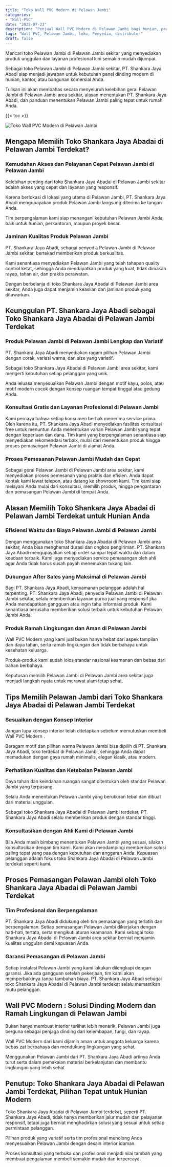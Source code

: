 ```yaml
---
title: "Toko Wall PVC Modern di Pelawan Jambi"
categories: 
- "Wall-PVC"
date: "2025-07-23"
description: "Penjual Wall PVC Modern di Pelawan Jambi bagi hunian, perkantoran, dan gerai. Produk terbaik, pilihan motif, pilihan warna menarik, dengan servis pemasangan ditangani oleh tenaga ahli profesional dan kepastian resmi!|Jasa penyediaan Wall PVC Modern di Pelawan Jambi bagi keperluan hunian, kantor, maupun toko, dengan panel unggulan dan penempatan oleh tim berpengalaman dan garansi resmi.|Pilihan Wall PVC Modern di Pelawan Jambi yang terbukti bagi tempat tinggal, kantor, serta ritel, dengan panel berkualitas dan penempatan dikerjakan oleh tim profesional dan garansi resmi.|Penjualan Wall PVC Modern di Pelawan Jambi untuk rumah, perkantoran, serta ritel, beserta material unggulan dan pemasangan ditangani oleh tim ahli, lengkap dengan kepastian resmi.}"
tags: "Wall PVC, Pelawan Jambi, toko, Penyedia, distributor"
draft: false
---
```


Mencari toko Pelawan Jambi di Pelawan Jambi sekitar yang menyediakan produk unggulan dan layanan profesional kini semakin mudah dijumpai.

Sebagai toko Pelawan Jambi di Pelawan Jambi sekitar, PT. Shankara Jaya Abadi siap menjadi jawaban untuk kebutuhan panel dinding modern di hunian, kantor, atau bangunan komersial Anda.

Tulisan ini akan membahas secara menyeluruh kelebihan gerai Pelawan Jambi di Pelawan Jambi area sekitar, alasan menentukan PT. Shankara Jaya Abadi, dan panduan menentukan Pelawan Jambi paling tepat untuk rumah Anda.

{{< toc >}}

![Toko Wall PVC Modern di Pelawan Jambi](/images/Wall-PVC/Toko-Wall-PVC-Modern-di-Pelawan-Jambi.png)


## Mengapa Memilih Toko Shankara Jaya Abadai di Pelawan Jambi Terdekat?

### Kemudahan Akses dan Pelayanan Cepat Pelawan Jambi di Pelawan Jambi

Kelebihan penting dari toko Shankara Jaya Abadai di Pelawan Jambi sekitar adalah akses yang cepat dan layanan yang responsif.

Karena berlokasi di lokasi yang utama di Pelawan Jambi, PT. Shankara Jaya Abadi mengupayakan produk Pelawan Jambi langsung diterima ke tangan Anda.

Tim berpengalaman kami siap menangani kebutuhan Pelawan Jambi Anda, baik untuk hunian, perkantoran, maupun proyek besar.

### Jaminan Kualitas Produk Pelawan Jambi

PT. Shankara Jaya Abadi, sebagai penyedia Pelawan Jambi di Pelawan Jambi sekitar, bertekad memberikan produk berkualitas.

Kami senantiasa menyediakan Pelawan Jambi yang telah tahapan quality control ketat, sehingga Anda mendapatkan produk yang kuat, tidak dimakan rayap, tahan air, dan praktis perawatan.

Dengan berbelanja di toko Shankara Jaya Abadai di Pelawan Jambi area sekitar, Anda juga dapat menjamin keaslian dan jaminan produk yang ditawarkan.

## Keunggulan PT. Shankara Jaya Abadi sebagai Toko Shankara Jaya Abadai di Pelawan Jambi Terdekat

### Produk Pelawan Jambi di Pelawan Jambi Lengkap dan Variatif

PT. Shankara Jaya Abadi menyediakan ragam pilihan Pelawan Jambi dengan corak, variasi warna, dan size yang variatif.

Sebagai toko Shankara Jaya Abadai di Pelawan Jambi area sekitar, kami mengerti kebutuhan setiap pelanggan yang unik.

Anda leluasa menyesuaikan Pelawan Jambi dengan motif kayu, polos, atau motif modern cocok dengan konsep ruangan tempat tinggal atau gedung Anda.

### Konsultasi Gratis dan Layanan Profesional di Pelawan Jambi

Kami percaya bahwa setiap konsumen berhak menerima service prima. Oleh karena itu, PT. Shankara Jaya Abadi menyediakan fasilitas konsultasi free untuk menuntun Anda menentukan varian Pelawan Jambi yang tepat dengan keperluan dan dana. Tim kami yang berpengalaman senantiasa siap menyediakan rekomendasi terbaik, mulai dari menentukan produk hingga proses pemasangan Pelawan Jambi di alamat Anda.

### Proses Pemesanan Pelawan Jambi Mudah dan Cepat

Sebagai gerai Pelawan Jambi di Pelawan Jambi area sekitar, kami menyediakan proses pemesanan yang praktis dan efisien. Anda dapat kontak kami lewat telepon, atau datang ke showroom kami. Tim kami siap melayani Anda mulai dari konsultasi, memilih produk, hingga pengantaran dan pemasangan Pelawan Jambi di tempat Anda.

## Alasan Memilih Toko Shankara Jaya Abadai di Pelawan Jambi Terdekat untuk Hunian Anda

### Efisiensi Waktu dan Biaya Pelawan Jambi di Pelawan Jambi

Dengan menggunakan toko Shankara Jaya Abadai di Pelawan Jambi area sekitar, Anda bisa menghemat durasi dan ongkos pengiriman. PT. Shankara Jaya Abadi mengupayakan setiap order sampai tepat waktu dan dalam keadaan terbaik. Kami juga menyediakan service pemasangan oleh ahli agar Anda tidak harus susah payah menemukan tukang lain.

### Dukungan After Sales yang Maksimal di Pelawan Jambi

Bagi PT. Shankara Jaya Abadi, kenyamanan pelanggan adalah hal terpenting. PT. Shankara Jaya Abadi, penyedia Pelawan Jambi di Pelawan Jambi sekitar, selalu memberikan layanan purna jual yang responsif jika Anda mendapatkan gangguan atau ingin tahu informasi produk. Kami senantiasa berusaha memberikan solusi terbaik untuk kebutuhan Pelawan Jambi Anda.

### Produk Ramah Lingkungan dan Aman di Pelawan Jambi

 Wall PVC Modern  yang kami jual bukan hanya hebat dari aspek tampilan dan daya tahan, serta ramah lingkungan dan tidak berbahaya untuk kesehatan keluarga.

Produk-produk kami sudah lolos standar nasional keamanan dan bebas dari bahan berbahaya.

Keputusan memilih Pelawan Jambi di Pelawan Jambi area sekitar juga menjadi langkah nyata untuk merawat alam tetap sehat.

## Tips Memilih Pelawan Jambi dari Toko Shankara Jaya Abadai di Pelawan Jambi Terdekat

### Sesuaikan dengan Konsep Interior 

Jangan lupa konsep interior telah ditetapkan sebelum memutuskan membeli  Wall PVC Modern .

Beragam motif dan pilihan warna Pelawan Jambi bisa dipilih di PT. Shankara Jaya Abadi, toko terdekat di Pelawan Jambi, sehingga Anda dapat memadukan dengan gaya rumah minimalis, elegan klasik, atau modern.

### Perhatikan Kualitas dan Ketebalan Pelawan Jambi

Daya tahan dan keindahan ruangan sangat ditentukan oleh standar Pelawan Jambi yang terpasang.

Selalu Anda menentukan Pelawan Jambi yang berukuran tebal dan dibuat dari material unggulan.

Sebagai toko Shankara Jaya Abadai di Pelawan Jambi terdekat, PT. Shankara Jaya Abadi selalu memberikan produk dengan standar tinggi.

### Konsultasikan dengan Ahli Kami di Pelawan Jambi

Bila Anda masih bimbang menentukan Pelawan Jambi yang sesuai, silakan konsultasikan dengan tim kami. Kami akan mendampingi memberikan solusi paling tepat yang pas dengan kebutuhan dan anggaran Anda. Kepuasan pelanggan adalah fokus toko Shankara Jaya Abadai di Pelawan Jambi terdekat seperti kami.

## Proses Pemasangan Pelawan Jambi oleh Toko Shankara Jaya Abadai di Pelawan Jambi Terdekat

### Tim Profesional dan Berpengalaman

PT. Shankara Jaya Abadi didukung oleh tim pemasangan yang terlatih dan berpengalaman. Setiap pemasangan Pelawan Jambi dikerjakan dengan hati-hati, tertata, serta mengikuti aturan keamanan. Kami sebagai toko Shankara Jaya Abadai di Pelawan Jambi area sekitar berniat menjamin kualitas unggulan demi kepuasan Anda.

### Garansi Pemasangan di Pelawan Jambi

Setiap instalasi Pelawan Jambi yang kami lakukan dilengkapi dengan garansi. Jika ada gangguan setelah pekerjaan, tim kami akan memperbaikinya tanpa tambahan biaya. PT. Shankara Jaya Abadi sebagai toko Shankara Jaya Abadai di Pelawan Jambi terdekat selalu memastikan mutu pelanggan.

##  Wall PVC Modern : Solusi Dinding Modern dan Ramah Lingkungan di Pelawan Jambi

Bukan hanya membuat interior terlihat lebih menarik, Pelawan Jambi juga berguna sebagai penjaga dinding dari kelembapan, fungi, dan rayap.

 Wall PVC Modern  dari kami dijamin aman untuk anggota keluarga karena bebas zat berbahaya dan mendukung lingkungan yang sehat.

Menggunakan Pelawan Jambi dari PT. Shankara Jaya Abadi artinya Anda turut serta dalam pemakaian material berkelanjutan dan membantu lingkungan yang lebih sehat

## Penutup: Toko Shankara Jaya Abadai di Pelawan Jambi Terdekat, Pilihan Tepat untuk Hunian Modern

Toko Shankara Jaya Abadai di Pelawan Jambi terdekat, seperti PT. Shankara Jaya Abadi, tidak hanya memberikan jalur mudah dan pelayanan responsif, tetapi juga berniat menghadirkan solusi yang sesuai untuk setiap permintaan pelanggan.

Pilihan produk yang variatif serta tim profesional menolong Anda menyesuaikan Pelawan Jambi dengan desain interior idaman.

Proses konsultasi yang terbuka dan profesional menjadi nilai tambah yang membuat pengalaman membeli semakin mudah dan terpercaya.